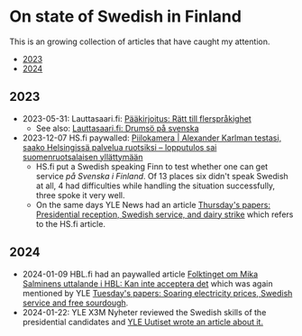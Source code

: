 <!--
SPDX-FileCopyrightText: 2023 Aminda Suomalainen

SPDX-License-Identifier: CC0-1.0
-->

# On state of Swedish in Finland

This is an growing collection of articles that have caught my attention.

<!-- editorconfig-checker-disable -->
<!-- prettier-ignore-start -->

<!-- START doctoc generated TOC please keep comment here to allow auto update -->
<!-- DON'T EDIT THIS SECTION, INSTEAD RE-RUN doctoc TO UPDATE -->

- [2023](#2023)
- [2024](#2024)

<!-- END doctoc generated TOC please keep comment here to allow auto update -->

<!-- prettier-ignore-end -->
<!-- editorconfig-checker-enable -->

## 2023

- 2023-05-31: Lauttasaari.fi:
  [Pääkirjoitus: Rätt till flerspråkighet](https://www.lauttasaari.fi/paakirjoitus-ratt-till-flersprakighet/)
  - See also: [Lauttasaari.fi: Drumsö på svenska](https://www.lauttasaari.fi/drumso-pa-svenska/)
- 2023-12-07 HS.fi paywalled: [Piilokamera | Alexander Karlman testasi, saako Helsingissä palvelua ruotsiksi – lopputulos sai suomenruotsalaisen yllättymään](https://www.hs.fi/kaupunki/helsinki/art-2000009987867.html)
  - HS.fi put a Swedish speaking Finn to test whether one can get service _på
    Svenska i Finland_. Of 13 places six didn't speak Swedish at all, 4 had
    difficulties while handling the situation successfully, three spoke it
    very well.
  - On the same days YLE News had an article [Thursday's papers: Presidential reception, Swedish service, and dairy strike](https://yle.fi/a/74-20063809)
    which refers to the HS.fi article.

## 2024

- 2024-01-09 HBL.fi had an paywalled article
  [Folktinget om Mika Salminens uttalande i HBL: Kan inte acceptera det](https://www.hbl.fi/artikel/0c1e1a42-b5ac-5108-be1e-1c361f23f0db)
  which was again mentioned by YLE [Tuesday's papers: Soaring electricity prices, Swedish service and free sourdough](https://yle.fi/a/74-20068456).
- 2024-01-22: YLE X3M Nyheter reviewed the Swedish skills of the presidential
  candidates and [YLE Uutiset wrote an article about it.](https://yle.fi/a/74-20069448)
